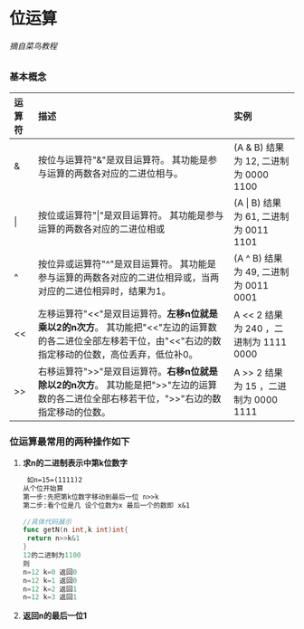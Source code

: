 # 位运算

###### 摘自菜鸟教程

### 基本概念

| 运算符 | 描述                                                         | 实例                                   |
| :----- | :----------------------------------------------------------- | :------------------------------------- |
| &      | 按位与运算符"&"是双目运算符。 其功能是参与运算的两数各对应的二进位相与。 | (A & B) 结果为 12, 二进制为 0000 1100  |
| \|     | 按位或运算符"\|"是双目运算符。 其功能是参与运算的两数各对应的二进位相或 | (A \| B) 结果为 61, 二进制为 0011 1101 |
| ^      | 按位异或运算符"^"是双目运算符。 其功能是参与运算的两数各对应的二进位相异或，当两对应的二进位相异时，结果为1。 | (A ^ B) 结果为 49, 二进制为 0011 0001  |
| <<     | 左移运算符"<<"是双目运算符。**左移n位就是乘以2的n次方**。 其功能把"<<"左边的运算数的各二进位全部左移若干位，由"<<"右边的数指定移动的位数，高位丢弃，低位补0。 | A << 2 结果为 240 ，二进制为 1111 0000 |
| >>     | 右移运算符">>"是双目运算符。**右移n位就是除以2的n次方**。 其功能是把">>"左边的运算数的各二进位全部右移若干位，">>"右边的数指定移动的位数。 | A >> 2 结果为 15 ，二进制为 0000 1111  |

### 位运算最常用的两种操作如下

1. **求n的二进制表示中第k位数字**

   ```markdown
    如n=15=(1111)2
   从个位开始算
   第一步:先把第k位数字移动到最后一位 n>>k
   第二步:看个位是几 设个位数为x 最后一个的数即 x&1
   ```

   ```go
   //具体代码展示
   func getN(n int,k int)int{
   	return n>>k&1
   }
   12的二进制为1100
   则
   n=12 k=0 返回0
   n=12 k=1 返回0
   n=12 k=2 返回1
   n=12 k=3 返回1
   ```

   

2. **返回n的最后一位1**

   